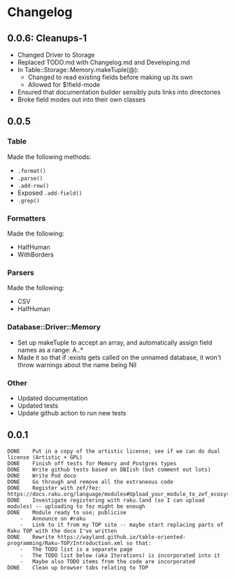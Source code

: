 # Changelog

## 0.0.6: Cleanups-1

*	Changed Driver to Storage
*	Replaced TODO.md with Changelog.md and Developing.md
*	In Table::Storage::Memory.makeTuple(@):
	*	Changed to read existing fields before making up its own
	*	Allowed for $!field-mode
*	Ensured that documentation builder sensibly puts links into directories
*	Broke field modes out into their own classes

## 0.0.5

### Table

Made the following methods:

*	`.format()`
*	`.parse()`
*	`.add-row()`
*	Exposed `.add-field()`
*	`.grep()`

### Formatters

Made the following:

*	HalfHuman
*	WithBorders

### Parsers

Made the following:

*	CSV
*	HalfHuman

### Database::Driver::Memory

*	Set up makeTuple to accept an array, and automatically assign field names as a range: A..*
*	Made it so that if :exists gets called on the unnamed database, it won't throw warnings about the name being Nil

### Other

*	Updated documentation
*	Updated tests
*	Update github action to run new tests

## 0.0.1
```
DONE	Put in a copy of the artistic license; see if we can do dual license (Artistic + GPL)
DONE	Finish off tests for Memory and Postgres types
DONE	Write github tests based on DBIish (but comment out lots)
DONE	Write Pod doco
DONE	Go through and remove all the extraneous code
DONE	Register with zef/fez: https://docs.raku.org/language/modules#Upload_your_module_to_zef_ecosystem
DONE	Investigate registering with raku.land (so I can upload modules) -- uploading to fez might be enough
DONE	Module ready to use; publicise
	-	Announce on #raku
	-	Link to it from my TOP site -- maybe start replacing parts of Raku TOP with the doco I've written
DONE	Rewrite https://wayland.github.io/table-oriented-programming/Raku-TOP/Introduction.xml so that:
	-	The TODO list is a separate page
	-	The TODO list below (aka Iterations) is incorporated into it
	-	Maybe also TODO items from the code are incorporated
DONE	Clean up browser tabs relating to TOP
```
